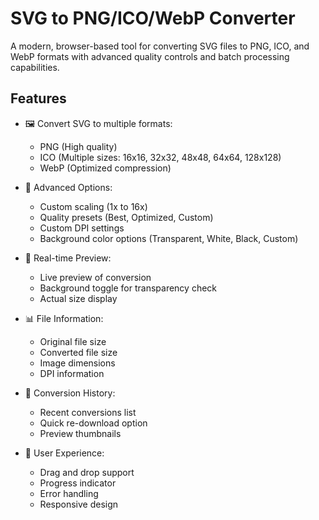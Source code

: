 # SVG to PNG/ICO/WebP Converter

A modern, browser-based tool for converting SVG files to PNG, ICO, and WebP formats with advanced quality controls and batch processing capabilities.

## Features

- 🖼️ Convert SVG to multiple formats:

  - PNG (High quality)
  - ICO (Multiple sizes: 16x16, 32x32, 48x48, 64x64, 128x128)
  - WebP (Optimized compression)

- 🎨 Advanced Options:

  - Custom scaling (1x to 16x)
  - Quality presets (Best, Optimized, Custom)
  - Custom DPI settings
  - Background color options (Transparent, White, Black, Custom)

- 💫 Real-time Preview:

  - Live preview of conversion
  - Background toggle for transparency check
  - Actual size display

- 📊 File Information:

  - Original file size
  - Converted file size
  - Image dimensions
  - DPI information

- 📜 Conversion History:

  - Recent conversions list
  - Quick re-download option
  - Preview thumbnails

- 🎯 User Experience:
  - Drag and drop support
  - Progress indicator
  - Error handling
  - Responsive design
